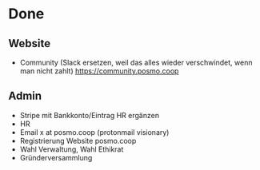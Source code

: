 # Done

## Website
- Community (Slack ersetzen, weil das alles wieder verschwindet, wenn man nicht zahlt) 
https://community.posmo.coop


## Admin
- Stripe mit Bankkonto/Eintrag HR ergänzen
- HR 
- Email x at posmo.coop (protonmail visionary)
- Registrierung Website posmo.coop
- Wahl Verwaltung, Wahl Ethikrat
- Gründerversammlung


